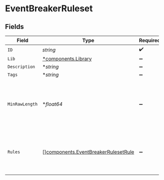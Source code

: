 # EventBreakerRuleset


## Fields

| Field                                                                                      | Type                                                                                       | Required                                                                                   | Description                                                                                |
| ------------------------------------------------------------------------------------------ | ------------------------------------------------------------------------------------------ | ------------------------------------------------------------------------------------------ | ------------------------------------------------------------------------------------------ |
| `ID`                                                                                       | *string*                                                                                   | :heavy_check_mark:                                                                         | N/A                                                                                        |
| `Lib`                                                                                      | [*components.Library](../../models/components/library.md)                                  | :heavy_minus_sign:                                                                         | N/A                                                                                        |
| `Description`                                                                              | **string*                                                                                  | :heavy_minus_sign:                                                                         | N/A                                                                                        |
| `Tags`                                                                                     | **string*                                                                                  | :heavy_minus_sign:                                                                         | N/A                                                                                        |
| `MinRawLength`                                                                             | **float64*                                                                                 | :heavy_minus_sign:                                                                         | The  minimum number of characters in _raw to determine which rule to use                   |
| `Rules`                                                                                    | [][components.EventBreakerRulesetRule](../../models/components/eventbreakerrulesetrule.md) | :heavy_minus_sign:                                                                         | A list of rules that will be applied, in order, to the input data stream                   |